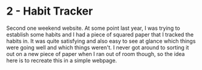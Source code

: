 # 2 - Habit Tracker

Second one weekend website. At some point last year, I was trying to establish some habits and I had a piece of squared paper that I tracked the habits in. It was quite satisfying and also easy to see at glance which things were going well and which things weren't. I never got around to sorting it out on a new piece of paper when I ran out of room though, so the idea here is to recreate this in a simple webpage.
